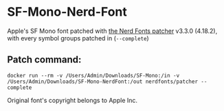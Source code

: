# SF-Mono-Nerd-Font

Apple's SF Mono font patched with [the Nerd Fonts patcher](https://github.com/ryanoasis/nerd-fonts#font-patcher) v3.3.0 (4.18.2), with every symbol groups patched in (`--complete`)

## Patch command:

```shell
docker run --rm -v /Users/Admin/Downloads/SF-Mono:/in -v /Users/Admin/Downloads/SF-Mono-NerdFont:/out nerdfonts/patcher --complete 
```

Original font's copyright belongs to Apple Inc.
